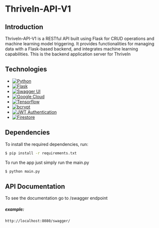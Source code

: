 # ThriveIn-API-V1

## Introduction

ThriveIn-API-V1 is a RESTful API built using Flask for CRUD operations and machine learning model triggering. It provides functionalities for managing data with a Flask-based backend, and integrates machine learning capabilities. This is the backend application server for ThriveIn

## Technologies

- [![Python](https://img.shields.io/badge/Python-%2314354C.svg?style=flat&logo=python&logoColor=white)](https://www.python.org/)
- [![Flask](https://img.shields.io/badge/Flask-%23000.svg?style=flat&logo=flask&logoColor=white)](https://flask.palletsprojects.com/)
- [![Swagger UI](https://img.shields.io/badge/Swagger_UI-%2385EA2D.svg?style=flat&logo=swagger&logoColor=black)](https://swagger.io/)
- [![Google Cloud](https://img.shields.io/badge/Google_Cloud-%234285F4.svg?style=flat&logo=google-cloud&logoColor=white)](https://cloud.google.com/)
- [![Tensorflow](https://img.shields.io/badge/Tensorflow-%23FF6F00.svg?style=flat&logo=tensorflow&logoColor=white)](https://www.tensorflow.org/)
- [![bcrypt](https://img.shields.io/badge/bcrypt-%2318262E.svg?style=flat&logo=python&logoColor=white)](https://pypi.org/project/bcrypt/)
- [![JWT Authentication](https://img.shields.io/badge/JWT_Authentication-%23000000.svg?style=flat&logo=jwt&logoColor=white)](https://jwt.io/)
- [![Firestore](https://img.shields.io/badge/Firestore-%23404E5C.svg?style=flat&logo=firebase&logoColor=white)](https://cloud.google.com/firestore)

## Dependencies

To install the required dependencies, run:

```bash
$ pip install -r requirements.txt
```

To run the app just simply run the main.py
```bash
$ python main.py
```

## API Documentation 
To see the documentation go to /swagger endpoint
##### example: 
```bash
http://localhost:8080/swagger/
```
